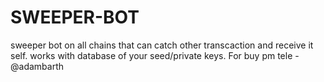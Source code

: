 # SWEEPER-BOT
sweeper bot on all chains that can catch other transcaction and receive it self. works with database of your seed/private keys. For buy pm tele - @adambarth
